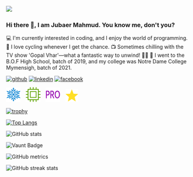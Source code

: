 ![](https://media.licdn.com/dms/image/D4E16AQFRVbn3boXxYQ/profile-displaybackgroundimage-shrink_350_1400/0/1720805698889?e=1726704000&v=beta&t=Yg-3jaHQR3F2oJ9x7Ctjl2cheVF1Ycg9CPpAqtrXJ1M)
### Hi there 👋, I am Jubaer Mahmud. You know me, don't you?

💻 I'm currently interested in coding, and I enjoy the world of programming.
🚴 I love cycling whenever I get the chance.
📺 Sometimes chilling with the TV show 'Gopal Vhar'—what a fantastic way to unwind! 🍿✨
🏫 I went to the B.O.F High School, batch of 2019, and my college was Notre Dame College Mymensigh, batch of 2021.



[<img src='https://cdn.jsdelivr.net/npm/simple-icons@3.0.1/icons/github.svg' alt='github' height='40'>](https://github.com/https://github.com/jmsman3)  [<img src='https://cdn.jsdelivr.net/npm/simple-icons@3.0.1/icons/linkedin.svg' alt='linkedin' height='40'>](https://www.linkedin.com/in/https://www.linkedin.com/in/jmsman3//)  [<img src='https://cdn.jsdelivr.net/npm/simple-icons@3.0.1/icons/facebook.svg' alt='facebook' height='40'>](https://www.facebook.com/https://www.facebook.com/jmsman33/)  

<a href='https://archiveprogram.github.com/'><img src='https://raw.githubusercontent.com/acervenky/animated-github-badges/master/assets/acbadge.gif' width='40' height='40'></a> <a href='https://docs.github.com/en/developers'><img src='https://raw.githubusercontent.com/acervenky/animated-github-badges/master/assets/devbadge.gif' width='40' height='40'></a> <a href='https://github.com/pricing'><img src='https://raw.githubusercontent.com/acervenky/animated-github-badges/master/assets/pro.gif' width='40' height='40'></a> <a href='https://stars.github.com/'><img src='https://raw.githubusercontent.com/acervenky/animated-github-badges/master/assets/starbadge.gif' width='35' height='35'></a> 

[![trophy](https://github-profile-trophy.vercel.app/?username=https://github.com/jmsman3)](https://github.com/ryo-ma/github-profile-trophy)

[![Top Langs](https://github-readme-stats.vercel.app/api/top-langs/?username=https://github.com/jmsman3)](https://github.com/anuraghazra/github-readme-stats)

![GitHub stats](https://github-readme-stats.vercel.app/api?username=https://github.com/jmsman3&show_icons=true&count_private=true)  

![Vaunt Badge](https://api.vaunt.dev/v1/github/entities/https://github.com/jmsman3/contributions?format=svg&private=true)  

![GitHub metrics](https://metrics.lecoq.io/https://github.com/jmsman3)  

![GitHub streak stats](https://streak-stats.demolab.com/?user=https://github.com/jmsman3)  

